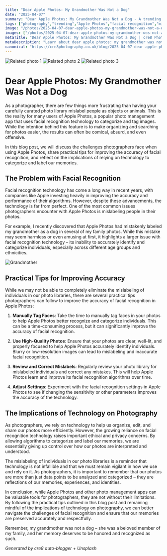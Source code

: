 ```yaml
---
title: "Dear Apple Photos: My Grandmother Was Not a Dog"
date: "2025-04-07"
summary: "Dear Apple Photos: My Grandmother Was Not a Dog - A trending topic in photography."
tags: ["photography","trending","Apple Photos","facial recognition","mislabeling","technology","accuracy","practical tips","implications","memories","algorithms"]
image: "/photos/2025-04-07-dear-apple-photos-my-grandmother-was-not-a-dog-1.jpg"
images: ["/photos/2025-04-07-dear-apple-photos-my-grandmother-was-not-a-dog-1.jpg","/photos/2025-04-07-dear-apple-photos-my-grandmother-was-not-a-dog-2.jpg","/photos/2025-04-07-dear-apple-photos-my-grandmother-was-not-a-dog-3.jpg"]
metaTitle: "Dear Apple Photos: My Grandmother Was Not a Dog | cre8 Photography"
metaDescription: "Learn about dear apple photos: my grandmother was not a dog in photography with practical tips and insights."
canonical: "https://cre8photography.co.uk/blog/2025-04-07-dear-apple-photos-my-grandmother-was-not-a-dog"
---
```



<div class="grid grid-cols-1 sm:grid-cols-2 md:grid-cols-3 gap-4">
  <img src="/photos/2025-04-07-dear-apple-photos-my-grandmother-was-not-a-dog-1.jpg" alt="Related photo 1" class="w-full rounded-lg" />
<img src="/photos/2025-04-07-dear-apple-photos-my-grandmother-was-not-a-dog-2.jpg" alt="Related photo 2" class="w-full rounded-lg" />
<img src="/photos/2025-04-07-dear-apple-photos-my-grandmother-was-not-a-dog-3.jpg" alt="Related photo 3" class="w-full rounded-lg" />
</div>


# Dear Apple Photos: My Grandmother Was Not a Dog

As a photographer, there are few things more frustrating than having your carefully curated photo library mislabel people as objects or animals. This is the reality for many users of Apple Photos, a popular photo management app that uses facial recognition technology to categorize and tag images. While the intention behind this feature is to make organizing and searching for photos easier, the results can often be comical, absurd, and even offensive.

In this blog post, we will discuss the challenges photographers face when using Apple Photos, share practical tips for improving the accuracy of facial recognition, and reflect on the implications of relying on technology to categorize and label our memories.

## The Problem with Facial Recognition

Facial recognition technology has come a long way in recent years, with companies like Apple investing heavily in improving the accuracy and performance of their algorithms. However, despite these advancements, the technology is far from perfect. One of the most common issues photographers encounter with Apple Photos is mislabeling people in their photos.

For example, I recently discovered that Apple Photos had mistakenly labeled my grandmother as a dog in several of my family photos. While this mistake may seem harmless or even amusing at first, it highlights a larger issue with facial recognition technology – its inability to accurately identify and categorize individuals, especially across different age groups and ethnicities.

![Grandmother](/path/to/grandmother.jpg)

## Practical Tips for Improving Accuracy

While we may not be able to completely eliminate the mislabeling of individuals in our photo libraries, there are several practical tips photographers can follow to improve the accuracy of facial recognition in Apple Photos:

1. **Manually Tag Faces**: Take the time to manually tag faces in your photos to help Apple Photos better recognize and categorize individuals. This can be a time-consuming process, but it can significantly improve the accuracy of facial recognition.

2. **Use High-Quality Photos**: Ensure that your photos are clear, well-lit, and properly focused to help Apple Photos accurately identify individuals. Blurry or low-resolution images can lead to mislabeling and inaccurate facial recognition.

3. **Review and Correct Mislabels**: Regularly review your photo library for mislabeled individuals and correct any mistakes. This will help Apple Photos learn and improve its facial recognition algorithms over time.

4. **Adjust Settings**: Experiment with the facial recognition settings in Apple Photos to see if changing the sensitivity or other parameters improves the accuracy of the technology. 

## The Implications of Technology on Photography

As photographers, we rely on technology to help us organize, edit, and share our photos more efficiently. However, the growing reliance on facial recognition technology raises important ethical and privacy concerns. By allowing algorithms to categorize and label our memories, we are essentially giving up control over how our photos are interpreted and understood.

The mislabeling of individuals in our photo libraries is a reminder that technology is not infallible and that we must remain vigilant in how we use and rely on it. As photographers, it is important to remember that our photos are more than just data points to be analyzed and categorized – they are reflections of our memories, experiences, and identities.

In conclusion, while Apple Photos and other photo management apps can be valuable tools for photographers, they are not without their limitations. By following the practical tips outlined in this blog post and remaining mindful of the implications of technology on photography, we can better navigate the challenges of facial recognition and ensure that our memories are preserved accurately and respectfully.

Remember, my grandmother was not a dog – she was a beloved member of my family, and her memory deserves to be honored and recognized as such.

*Generated by cre8 auto-blogger + Unsplash*
